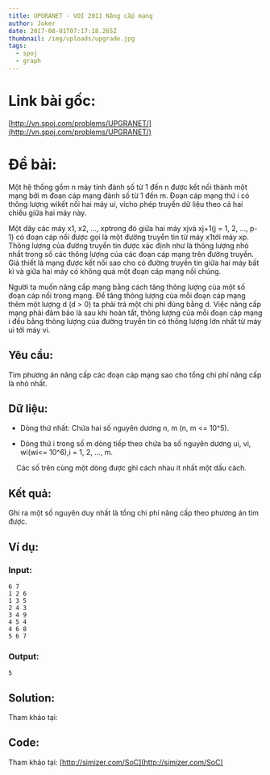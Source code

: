 ```yaml
---
title: UPGRANET - VOI 2011 Nâng cấp mạng
author: Joker
date: 2017-08-01T07:17:18.265Z
thumbnail: /img/uploads/upgrade.jpg
tags:
  - spoj
  - graph
---
```

# Link bài gốc: 
[http://vn.spoj.com/problems/UPGRANET/](http://vn.spoj.com/problems/UPGRANET/)


# Đề bài:

Một hệ thống gồm n máy tính đánh số từ 1 đến n được kết nối thành một mạng bởi m đoạn cáp mạng đánh số từ 1 đến m. Đoạn cáp mạng thứ i có thông lượng wikết nối hai máy ui, vicho phép truyền dữ liệu theo cả hai chiều giữa hai máy này.

Một dãy các máy x1, x2, …, xptrong đó giữa hai máy xjvà xj+1\(j = 1, 2, …, p-1\) có đoạn cáp nối được gọi là một đường truyền tin từ máy x1tới máy xp. Thông lượng của đường truyền tin được xác định như là thông lượng nhỏ nhất trong số các thông lượng của các đoạn cáp mạng trên đường truyền. Giả thiết là mạng được kết nối sao cho có đường truyền tin giữa hai máy bất kì và giữa hai máy có không quá một đoạn cáp mạng nối chúng.

Người ta muốn nâng cấp mạng bằng cách tăng thông lượng của một số đoạn cáp nối trong mạng. Để tăng thông lượng của mỗi đoạn cáp mạng thêm một lượng d \(d &gt; 0\) ta phải trả một chi phí đúng bằng d. Việc nâng cấp mạng phải đảm bảo là sau khi hoàn tất, thông lượng của mỗi đoạn cáp mạng i đều bằng thông lượng của đường truyền tin có thông lượng lớn nhất từ máy ui tới máy vi.

## Yêu cầu:
Tìm phương án nâng cấp các đoạn cáp mạng sao cho tổng chi phí nâng cấp là nhỏ nhất.

## Dữ liệu:

* Dòng thứ nhất: Chứa hai số nguyên dương n, m \(n, m &lt;= 10^5\).

* Dòng thứ i trong số m dòng tiếp theo chứa ba số nguyên dương ui, vi, wi\(wi&lt;= 10^6\),i = 1, 2, …, m.

    Các số trên cùng một dòng được ghi cách nhau ít nhất một dấu cách.

## Kết quả: 
Ghi ra một số nguyên duy nhất là tổng chi phí nâng cấp theo phương án tìm được.

## Ví dụ:
### Input:
```
6 7
1 2 6
1 3 5
2 4 3
3 4 9
4 5 4
4 6 8
5 6 7
```

### Output:

```
5
```

## Solution:
Tham khảo tại: 

## Code:
Tham khảo tại: [http://simizer.com/SoC](http://simizer.com/SoC)

